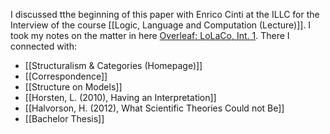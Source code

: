 I discussed tthe beginning of this paper with Enrico Cinti at the ILLC for the Interview of the course [[Logic, Language and Computation (Lecture)]]. I took my notes on the matter in here [Overleaf: LoLaCo, Int. 1](https://www.overleaf.com/read/rmvgfdpgwcbb#3da1f7). There I connected with:
- [[Structuralism & Categories (Homepage)]]
- [[Correspondence]]
- [[Structure on Models]]
- [[Horsten, L. (2010), Having an Interpretation]]
- [[Halvorson, H. (2012), What Scientific Theories Could not Be]]
- [[Bachelor Thesis]]